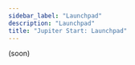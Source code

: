 ```yaml
---
sidebar_label: "Launchpad"
description: "Launchpad"
title: "Jupiter Start: Launchpad"
---
```


(soon)
